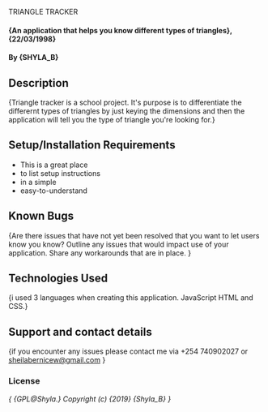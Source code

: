TRIANGLE TRACKER
#### {An application that helps you know different types of triangles}, {22/03/1998}
#### By **{SHYLA_B}**
## Description
{Triangle tracker is a school project. It's purpose is to differentiate the differernt types of triangles by just keying the dimensions and then the application will tell you the type of triangle you're looking for.}
## Setup/Installation Requirements
* This is a great place
* to list setup instructions
* in a simple
* easy-to-understand
## Known Bugs
{Are there issues that have not yet been resolved that you want to let users know you know? Outline any issues that would impact use of your application. Share any workarounds that are in place. }
## Technologies Used
{i used 3 languages when creating this application. JavaScript HTML and CSS.}
## Support and contact details
{if you encounter any issues please contact me via +254 740902027 or sheilabernicew@gmail.com }
### License
*{ {GPL@Shyla.} Copyright (c) {2019} {Shyla_B}
}*

 
